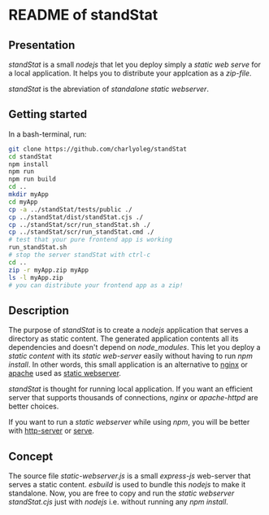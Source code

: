 README of standStat
===================


Presentation
------------

*standStat* is a small *nodejs* that let you deploy simply a *static web serve* for a local application. It helps you to distribute your applcation as a *zip-file*.

*standStat* is the abreviation of *standalone static webserver*.


Getting started
---------------

In a bash-terminal, run:

```bash
git clone https://github.com/charlyoleg/standStat
cd standStat
npm install
npm run
npm run build
cd ..
mkdir myApp
cd myApp
cp -a ../standStat/tests/public ./
cp ../standStat/dist/standStat.cjs ./
cp ../standStat/scr/run_standStat.sh ./
cp ../standStat/scr/run_standStat.cmd ./
# test that your pure frontend app is working
run_standStat.sh
# stop the server standStat with ctrl-c
cd ..
zip -r myApp.zip myApp
ls -l myApp.zip
# you can distribute your frontend app as a zip!
```


Description
-----------

The purpose of *standStat* is to create a *nodejs* application that serves a directory as static content. The generated application contents all its dependencies and doesn't depend on *node_modules*. This let you deploy a *static content* with its *static web-server* easily without having to run *npm install*.
In other words, this small application is an alternative to [nginx](http://hg.nginx.org/nginx/) or [apache](http://svn.apache.org/viewvc/httpd/) used as [static webserver](https://docs.nginx.com/nginx/admin-guide/web-server/serving-static-content/).

*standStat* is thought for running local application. If you want an efficient server that supports thousands of connections, *nginx* or *apache-httpd* are better choices.

If you want to run a *static webserver* while using *npm*, you will be better with [http-server](https://github.com/http-party/http-server) or [serve](https://github.com/vercel/serve).


Concept
-------

The source file *static-webserver.js* is a small *express-js* web-server that serves a static content. *esbuild* is used to bundle this *nodejs* to make it standalone. Now, you are free to copy and run the *static webserver* *standStat.cjs* just with *nodejs* i.e. without running any *npm install*.




